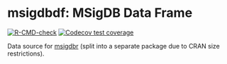 # msigdbdf: MSigDB Data Frame

<!-- badges: start -->
[![R-CMD-check](https://github.com/igordot/msigdbdf/actions/workflows/R-CMD-check.yaml/badge.svg)](https://github.com/igordot/msigdbdf/actions/workflows/R-CMD-check.yaml)
[![Codecov test coverage](https://codecov.io/gh/igordot/msigdbdf/graph/badge.svg)](https://app.codecov.io/gh/igordot/msigdbdf)
<!-- badges: end -->

Data source for [msigdbr](https://doi.org/10.32614/CRAN.package.msigdbr) (split into a separate package due to CRAN size restrictions).
